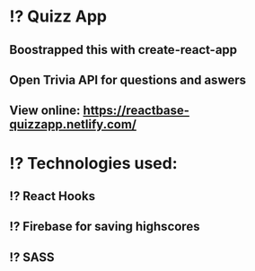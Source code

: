 # ⁉️ Quizz App

## Boostrapped this with create-react-app
## Open Trivia API for questions and aswers
## View online: https://reactbase-quizzapp.netlify.com/

# ⁉️ Technologies used:

## ⁉️ React Hooks
## ⁉️ Firebase for saving highscores
## ⁉️ SASS